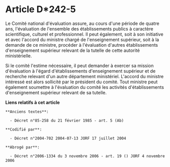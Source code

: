# Article D*242-5

Le Comité national d'évaluation assure, au cours d'une période de quatre ans, l'évaluation de l'ensemble des établissements
publics à caractère scientifique, culturel et professionnel. Il peut également, soit à son initiative et avec l'accord du
ministre chargé de l'enseignement supérieur, soit à la demande de ce ministre, procéder à l'évaluation d'autres
établissements d'enseignement supérieur relevant de la tutelle de cette autorité ministérielle.

Si le comité l'estime nécessaire, il peut demander à exercer sa mission d'évaluation à l'égard d'établissements
d'enseignement supérieur et de recherche relevant d'un autre département ministériel. L'accord du ministre intéressé est
alors sollicité par le président du comité. Tout ministre peut également soumettre à l'évaluation du comité les activités
d'établissements d'enseignement supérieur relevant de sa tutelle.

**Liens relatifs à cet article**

	**Anciens textes**:

	  - Décret n°85-258 du 21 février 1985 - art. 5 (Ab)

	**Codifié par**:

	  - Décret n°2004-702 2004-07-13 JORF 17 juillet 2004

	**Abrogé par**:

	  - Décret n°2006-1334 du 3 novembre 2006 - art. 19 () JORF 4 novembre 2006
